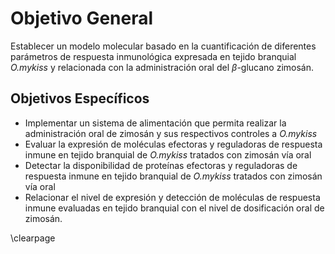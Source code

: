 # Objetivo General

Establecer un modelo molecular basado en la cuantificación de diferentes parámetros de respuesta inmunológica expresada en tejido branquial _O.mykiss_ y relacionada con la administración oral del $\beta$-glucano zimosán.

## Objetivos Específicos

* Implementar un sistema de alimentación que permita realizar la administración oral de zimosán y sus respectivos controles a _O.mykiss_
* Evaluar la expresión de moléculas efectoras y reguladoras de respuesta inmune en tejido branquial de _O.mykiss_ tratados con zimosán vía oral
* Detectar la disponibilidad de proteínas efectoras y reguladoras de respuesta inmune en tejido branquial de _O.mykiss_ tratados con zimosán vía oral
* Relacionar el nivel de expresión y detección de moléculas de respuesta inmune evaluadas en tejido branquial con el nivel de dosificación oral de zimosán.

\clearpage

